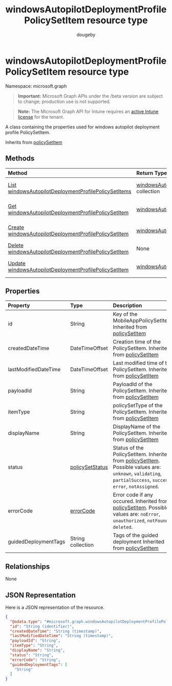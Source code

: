 ﻿---
title: "windowsAutopilotDeploymentProfilePolicySetItem resource type"
description: "A class containing the properties used for windows autopilot deployment profile PolicySetItem."
author: "dougeby"
localization_priority: Normal
ms.prod: "intune"
doc_type: resourcePageType
---

# windowsAutopilotDeploymentProfilePolicySetItem resource type

Namespace: microsoft.graph

> **Important:** Microsoft Graph APIs under the /beta version are subject to change; production use is not supported.

> **Note:** The Microsoft Graph API for Intune requires an [active Intune license](https://go.microsoft.com/fwlink/?linkid=839381) for the tenant.

A class containing the properties used for windows autopilot deployment profile PolicySetItem.

Inherits from [policySetItem](../resources/intune-policyset-policysetitem.md)

## Methods

| Method                                                                                                                                    | Return Type                                                                                                                                  | Description                                                                                                                                                                         |
| :---------------------------------------------------------------------------------------------------------------------------------------- | :------------------------------------------------------------------------------------------------------------------------------------------- | :---------------------------------------------------------------------------------------------------------------------------------------------------------------------------------- |
| [List windowsAutopilotDeploymentProfilePolicySetItems](../api/intune-policyset-windowsautopilotdeploymentprofilepolicysetitem-list.md)    | [windowsAutopilotDeploymentProfilePolicySetItem](../resources/intune-policyset-windowsautopilotdeploymentprofilepolicysetitem.md) collection | List properties and relationships of the [windowsAutopilotDeploymentProfilePolicySetItem](../resources/intune-policyset-windowsautopilotdeploymentprofilepolicysetitem.md) objects. |
| [Get windowsAutopilotDeploymentProfilePolicySetItem](../api/intune-policyset-windowsautopilotdeploymentprofilepolicysetitem-get.md)       | [windowsAutopilotDeploymentProfilePolicySetItem](../resources/intune-policyset-windowsautopilotdeploymentprofilepolicysetitem.md)            | Read properties and relationships of the [windowsAutopilotDeploymentProfilePolicySetItem](../resources/intune-policyset-windowsautopilotdeploymentprofilepolicysetitem.md) object.  |
| [Create windowsAutopilotDeploymentProfilePolicySetItem](../api/intune-policyset-windowsautopilotdeploymentprofilepolicysetitem-create.md) | [windowsAutopilotDeploymentProfilePolicySetItem](../resources/intune-policyset-windowsautopilotdeploymentprofilepolicysetitem.md)            | Create a new [windowsAutopilotDeploymentProfilePolicySetItem](../resources/intune-policyset-windowsautopilotdeploymentprofilepolicysetitem.md) object.                              |
| [Delete windowsAutopilotDeploymentProfilePolicySetItem](../api/intune-policyset-windowsautopilotdeploymentprofilepolicysetitem-delete.md) | None                                                                                                                                         | Deletes a [windowsAutopilotDeploymentProfilePolicySetItem](../resources/intune-policyset-windowsautopilotdeploymentprofilepolicysetitem.md).                                        |
| [Update windowsAutopilotDeploymentProfilePolicySetItem](../api/intune-policyset-windowsautopilotdeploymentprofilepolicysetitem-update.md) | [windowsAutopilotDeploymentProfilePolicySetItem](../resources/intune-policyset-windowsautopilotdeploymentprofilepolicysetitem.md)            | Update the properties of a [windowsAutopilotDeploymentProfilePolicySetItem](../resources/intune-policyset-windowsautopilotdeploymentprofilepolicysetitem.md) object.                |

## Properties

| Property             | Type                                                                | Description                                                                                                                                                                                                     |
| :------------------- | :------------------------------------------------------------------ | :-------------------------------------------------------------------------------------------------------------------------------------------------------------------------------------------------------------- |
| id                   | String                                                              | Key of the MobileAppPolicySetItem. Inherited from [policySetItem](../resources/intune-policyset-policysetitem.md)                                                                                               |
| createdDateTime      | DateTimeOffset                                                      | Creation time of the PolicySetItem. Inherited from [policySetItem](../resources/intune-policyset-policysetitem.md)                                                                                              |
| lastModifiedDateTime | DateTimeOffset                                                      | Last modified time of the PolicySetItem. Inherited from [policySetItem](../resources/intune-policyset-policysetitem.md)                                                                                         |
| payloadId            | String                                                              | PayloadId of the PolicySetItem. Inherited from [policySetItem](../resources/intune-policyset-policysetitem.md)                                                                                                  |
| itemType             | String                                                              | policySetType of the PolicySetItem. Inherited from [policySetItem](../resources/intune-policyset-policysetitem.md)                                                                                              |
| displayName          | String                                                              | DisplayName of the PolicySetItem. Inherited from [policySetItem](../resources/intune-policyset-policysetitem.md)                                                                                                |
| status               | [policySetStatus](../resources/intune-policyset-policysetstatus.md) | Status of the PolicySetItem. Inherited from [policySetItem](../resources/intune-policyset-policysetitem.md). Possible values are: `unknown`, `validating`, `partialSuccess`, `success`, `error`, `notAssigned`. |
| errorCode            | [errorCode](../resources/intune-policyset-errorcode.md)             | Error code if any occured. Inherited from [policySetItem](../resources/intune-policyset-policysetitem.md). Possible values are: `noError`, `unauthorized`, `notFound`, `deleted`.                               |
| guidedDeploymentTags | String collection                                                   | Tags of the guided deployment Inherited from [policySetItem](../resources/intune-policyset-policysetitem.md)                                                                                                    |

## Relationships

None

## JSON Representation

Here is a JSON representation of the resource.

<!-- {
  "blockType": "resource",
  "keyProperty": "id",
  "@odata.type": "microsoft.graph.windowsAutopilotDeploymentProfilePolicySetItem"
}
-->

```json
{
  "@odata.type": "#microsoft.graph.windowsAutopilotDeploymentProfilePolicySetItem",
  "id": "String (identifier)",
  "createdDateTime": "String (timestamp)",
  "lastModifiedDateTime": "String (timestamp)",
  "payloadId": "String",
  "itemType": "String",
  "displayName": "String",
  "status": "String",
  "errorCode": "String",
  "guidedDeploymentTags": [
    "String"
  ]
}
```
